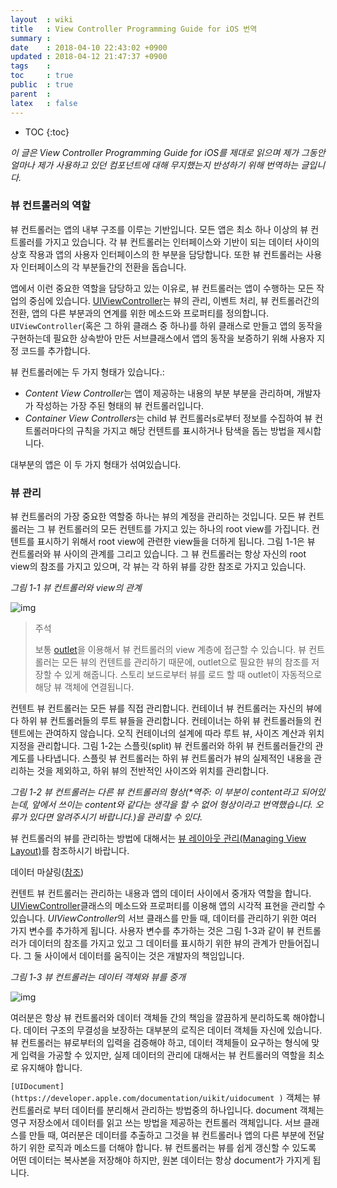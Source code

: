 ```yaml
---
layout  : wiki
title   : View Controller Programming Guide for iOS 번역
summary : 
date    : 2018-04-10 22:43:02 +0900
updated : 2018-04-12 21:47:37 +0900
tags    : 
toc     : true
public  : true
parent  : 
latex   : false
---
```

* TOC
{:toc}

*이 글은 View Controller Programming Guide for iOS를 제대로 읽으며 제가 그동안 얼마나 제가 사용하고 있던 컴포넌트에 대해 무지했는지 반성하기 위해 번역하는 글입니다.*

### 뷰 컨트롤러의 역할

뷰 컨트롤러는 앱의 내부 구조를 이루는 기반입니다. 모든 앱은 최소 하나 이상의 뷰 컨트롤러를 가지고 있습니다. 각 뷰 컨트롤러는 인터페이스와 기반이 되는 데이터 사이의 상호 작용과 앱의 사용자 인터페이스의 한 부분을 담당합니다. 또한 뷰 컨트롤러는 사용자 인터페이스의 각 부분들간의 전환을 돕습니다.

앱에서 이런 중요한 역할을 담당하고 있는 이유로, 뷰 컨트롤러는 앱이 수행하는 모든 작업의 중심에 있습니다. [UIViewController](https://developer.apple.com/documentation/uikit/uiviewcontroller)는 뷰의 관리, 이벤트 처리, 뷰 컨트롤러간의 전환, 앱의 다른 부분과의 연계를 위한 메소드와 프로퍼티를 정의합니다. `UIViewController`(혹은 그 하위 클래스 중 하나)를 하위 클래스로 만들고 앱의 동작을 구현하는데 필요한 상속받아 만든 서브클래스에서 앱의 동작을 보증하기 위해 사용자 지정 코드를 추가합니다.

뷰 컨트롤러에는 두 가지 형태가 있습니다.:

- *Content View Controller*는 앱이 제공하는 내용의 부분 부분을 관리하며, 개발자가 작성하는 가장 주된 형태의 뷰 컨트롤러입니다.
- *Container View Controllers*는 child 뷰 컨트롤러s로부터 정보를 수집하여 뷰 컨트롤러마다의 규칙을 가지고 해당 컨텐트를 표시하거나 탐색을 돕는 방법을 제시합니다.

대부분의 앱은 이 두 가지 형태가 섞여있습니다.

### 뷰 관리

뷰 컨트롤러의 가장 중요한 역할중 하나는 뷰의 계정을 관리하는 것입니다. 모든 뷰 컨트롤러는 그 뷰 컨트롤러의 모든 컨텐트를 가지고 있는 하나의 root view를 가집니다. 컨텐트를 표시하기 위해서 root view에 관련한 view들을 더하게 됩니다. 그림 1-1은 뷰 컨트롤러와 뷰 사이의 관계를 그리고 있습니다. 그 뷰 컨트롤러는 항상 자신의 root view의 참조를 가지고 있으며, 각 뷰는 각 하위 뷰를 강한 참조로 가지고 있습니다.

*그림 1-1 뷰 컨트롤러와 view의 관계*

![img](https://developer.apple.com/library/content/featuredarticles/ViewControllerPGforiPhoneOS/Art/VCPG_ControllerHierarchy_fig_1-1_2x.png)

> 주석
>
> 보통 [outlet](https://developer.apple.com/library/content/documentation/General/Conceptual/Devpedia-CocoaApp/Outlet.html#//apple_ref/doc/uid/TP40009071-CH4)을 이용해서 뷰 컨트롤러의 view 계층에 접근할 수 있습니다. 뷰 컨트롤러는 모든 뷰의 컨텐트를 관리하기 때문에, outlet으로 필요한 뷰의 참조를 저장할 수 있게 해줍니다. 스토리 보드로부터 뷰를 로드 할 때 outlet이 자동적으로 해당 뷰 객체에 연결됩니다.

컨텐트 뷰 컨트롤러는 모든 뷰를 직접 관리합니다. 컨테이너 뷰 컨트롤러는 자신의 뷰에다 하위 뷰 컨트롤러들의 루트 뷰들을 관리합니다. 컨테이너는 하위 뷰 컨트롤러들의 컨텐트에는 관여하지 않습니다. 오직 컨테이너의 설계에 따라 루트 뷰, 사이즈 계산과 위치 지정을 관리합니다. 그림 1-2는 스플릿(split) 뷰 컨트롤러와 하위 뷰 컨트롤러들간의 관계도를 나타냅니다. 스플릿 뷰 컨트롤러는 하위 뷰 컨트롤러가 뷰의 실제적인 내용을 관리하는 것을 제외하고, 하위 뷰의 전반적인 사이즈와 위치를 관리합니다.

*그림 1-2 뷰 컨트롤러는 다른 뷰 컨트롤러의 형상(\*역주: 이 부분이 content라고 되어있는데, 앞에서 쓰이는 content와 같다는 생각을 할 수 없어 형상이라고 번역했습니다. 오류가 있다면 알려주시기 바랍니다.)을 관리할 수 있다.*

뷰 컨트롤러의 뷰를 관리하는 방법에 대해서는 [뷰 레이아웃 관리(Managing View Layout)](https://developer.apple.com/library/content/featuredarticles/ViewControllerPGforiPhoneOS/DefiningYourSubclass.html#//apple_ref/doc/uid/TP40007457-CH7-SW6)를 참조하시기 바랍니다.

데이터 마샬링([참조](https://ko.wikipedia.org/wiki/%EB%A7%88%EC%83%AC%EB%A7%81_(%EC%BB%B4%ED%93%A8%ED%84%B0_%EA%B3%BC%ED%95%99)))

컨텐트 뷰 컨트롤러는 관리하는 내용과 앱의 데이터 사이에서 중개자 역할을 합니다. [UIViewController](https://translate.googleusercontent.com/translate_c?act=url&depth=1&hl=ko&ie=UTF8&prev=_t&rurl=translate.google.com&sl=en&sp=nmt4&tl=ko&u=https://developer.apple.com/documentation/uikit/uiviewcontroller&xid=25657,15700023,15700105,15700124,15700149,15700168,15700201&usg=ALkJrhh1Acmte_kb4l0PPv88dOkCecHTcw)클래스의 메소드와 프로퍼티를 이용해 앱의 시각적 표현을 관리할 수 있습니다. *UIViewController*의 서브 클래스를 만들 때, 데이터를 관리하기 위한 여러 가지 변수를 추가하게 됩니다. 사용자 변수를 추가하는 것은 그림 1-3과 같이 뷰 컨트롤러가 데이터의 참조를 가지고 있고 그 데이터를 표시하기 위한 뷰의 관계가 만들어집니다. 그 둘 사이에서 데이터를 움직이는 것은 개발자의 책임입니다.

*그림 1-3 뷰 컨트롤러는 데이터 객체와 뷰를 중개*

![img](https://developer.apple.com/library/content/featuredarticles/ViewControllerPGforiPhoneOS/Art/VCPG_CustomSubclasses_fig_1-3_2x.png) 

여러분은 항상 뷰 컨트롤러와 데이터 객체들 간의 책임을 깔끔하게 분리하도록 해야합니다. 데이터 구조의 무결성을 보장하는 대부분의 로직은 데이터 객체들 자신에 있습니다. 뷰 컨트롤러는 뷰로부터의 입력을 검증해야 하고, 데이터 객체들이 요구하는 형식에 맞게 입력을 가공할 수 있지만, 실제 데이터의 관리에 대해서는 뷰 컨트롤러의 역할을 최소로 유지해야 합니다.

`[UIDocument](https://developer.apple.com/documentation/uikit/uidocument )` 객체는 뷰 컨트롤러로 부터 데이터를 분리해서 관리하는 방법중의 하나입니다. document 객체는 영구 저장소에서 데이터를 읽고 쓰는 방법을 제공하는 컨트롤러 객체입니다. 서브 클래스를 만들 때, 여러분은 데이터를 추출하고 그것을 뷰 컨트롤러나 앱의 다른 부분에 전달하기 위한 로직과 메소드를 더해야 합니다. 뷰 컨트롤러는 뷰를 쉽게 갱신할 수 있도록 어떤 데이터는 복사본을 저장해야 하지만, 원본 데이터는 항상 document가 가지게 됩니다.

